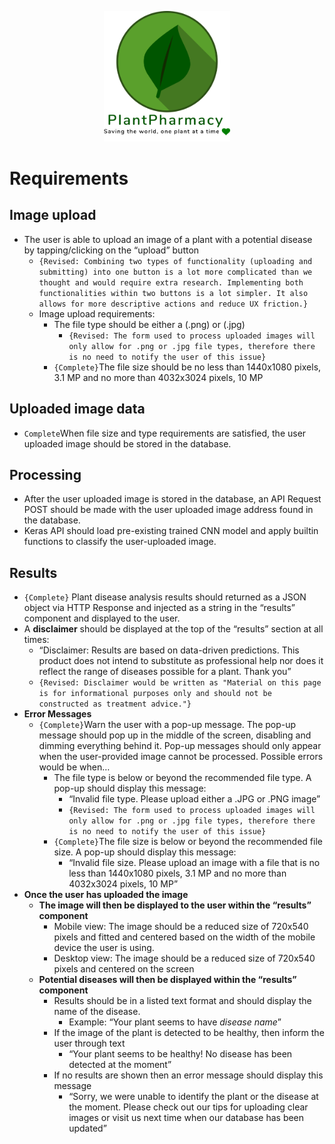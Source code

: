 <p align="center">
    <img src="../PPorg/Images/logo.png" width="40%">
</p>

# Requirements

## Image upload
- The user is able to upload an image of a plant with a potential disease by tapping/clicking on the “upload” button
    - ``{Revised: Combining two types of functionality (uploading and submitting) into one button is a lot more complicated than we thought and would require extra research. Implementing both functionalities within two buttons is a lot simpler. It also allows for more descriptive actions and reduce UX friction.}``
    - Image upload requirements:
        - The file type should be either a (.png) or (.jpg)
            - ``{Revised: The form used to process uploaded images will only allow for .png or .jpg file types, therefore there is no need to notify the user of this issue}``
        - ``{Complete}``The file size should be no less than 1440x1080 pixels, 3.1 MP and no more than 4032x3024 pixels, 10 MP

## Uploaded image data
- ``Complete``When file size and type requirements are satisfied, the user uploaded image should be stored in the database.

## Processing
- After the user uploaded image is stored in the database,  an API Request POST should be made with the user uploaded image address found in the database.
- Keras API should load pre-existing trained CNN model and apply builtin functions to classify the user-uploaded image.

## Results
- ``{Complete}`` Plant disease analysis results should returned as a JSON object via HTTP Response and injected as a string in the “results” component and displayed to the user.
- A __disclaimer__ should be displayed at the top of the “results” section at all times:
    - “Disclaimer: Results are based on data-driven predictions. This product does not intend to substitute as professional help nor does it reflect the range of diseases possible for a plant. Thank you”
    - ``{Revised: Disclaimer would be written as "Material on this page is for informational purposes only and should not be constructed as treatment advice."}``
- __Error Messages__
    - ``{Complete}``Warn the user with a pop-up message. The pop-up message should pop up in the middle of the screen, disabling and dimming everything behind it. Pop-up messages should only appear when the user-provided image cannot be processed. Possible errors would be when…
        - The file type is below or beyond the recommended file type. A pop-up should display this message: 
            - “Invalid file type. Please upload either a .JPG or .PNG image”
            - ``{Revised: The form used to process uploaded images will only allow for .png or .jpg file types, therefore there is no need to notify the user of this issue}``
        - ``{Complete}``The file size is below or beyond the recommended file size. A pop-up should display this message: 
            - “Invalid file size. Please upload an image with a file that is no less than 1440x1080 pixels, 3.1 MP and no more than 4032x3024 pixels, 10 MP”
- __Once the user has uploaded the image__
    - __The image will then be displayed to the user within the “results” component__
        - Mobile view: The image should be a reduced size of 720x540 pixels and fitted and centered based on the width of the mobile device the user is using. 
        - Desktop view: The image should be a reduced size of 720x540 pixels and centered on the screen 
    - __Potential diseases will then be displayed within the “results” component__
        - Results should be in a listed text format and should display the name of the disease.
            - Example: “Your plant seems to have _disease name_”
        -  If the image of the plant is detected to be healthy, then inform the user through text
            - “Your plant seems to be healthy! No disease has been detected at the moment”
        - If no results are shown then an error message should display this message
            - “Sorry, we were unable to identify the plant or the disease at the moment. Please check out our tips for uploading clear images or visit us next time when our database has been updated”

